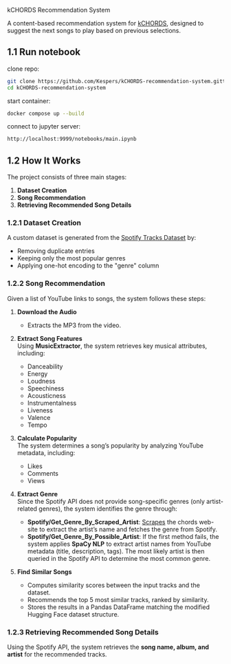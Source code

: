 kCHORDS Recommendation System  

A content-based recommendation system for [kCHORDS](https://github.com/Kespers/kCHORDS), designed to suggest the next songs to play based on previous selections.  

## 1.1 Run notebook
clone repo:
```bash
git clone https://github.com/Kespers/kCHORDS-recommendation-system.gittata
cd kCHORDS-recommendation-system
```

start container:
```bash
docker compose up --build
```

connect to jupyter server:
```bash
http://localhost:9999/notebooks/main.ipynb
```

## 1.2 How It Works  

The project consists of three main stages:  

1. **Dataset Creation**  
2. **Song Recommendation**  
3. **Retrieving Recommended Song Details**  

### 1.2.1 Dataset Creation  

A custom dataset is generated from the [Spotify Tracks Dataset](https://huggingface.co/datasets/maharshipandya/spotify-tracks-dataset) by:  

- Removing duplicate entries  
- Keeping only the most popular genres  
- Applying one-hot encoding to the "genre" column  

### 1.2.2 Song Recommendation  

Given a list of YouTube links to songs, the system follows these steps:  

1. **Download the Audio**  
   - Extracts the MP3 from the video.  

2. **Extract Song Features**  
   Using **MusicExtractor**, the system retrieves key musical attributes, including:  
   - Danceability  
   - Energy  
   - Loudness  
   - Speechiness  
   - Acousticness  
   - Instrumentalness  
   - Liveness  
   - Valence  
   - Tempo  

3. **Calculate Popularity**  
   The system determines a song’s popularity by analyzing YouTube metadata, including:  
   - Likes  
   - Comments  
   - Views  

4. **Extract Genre**  
   Since the Spotify API does not provide song-specific genres (only artist-related genres), the system identifies the genre through:  

   - **Spotify/Get_Genre_By_Scraped_Artist**: [Scrapes](https://github.com/Kespers/kCHORDS/tree/main/chords-scraper) the chords web-site to extract the artist’s name and fetches the genre from Spotify.  
   - **Spotify/Get_Genre_By_Possible_Artist**: If the first method fails, the system applies **SpaCy NLP** to extract artist names from YouTube metadata (title, description, tags). The most likely artist is then queried in the Spotify API to determine the most common genre.  

5. **Find Similar Songs**  
   - Computes similarity scores between the input tracks and the dataset.  
   - Recommends the top 5 most similar tracks, ranked by similarity.  
   - Stores the results in a Pandas DataFrame matching the modified Hugging Face dataset structure.  

### 1.2.3 Retrieving Recommended Song Details  

Using the Spotify API, the system retrieves the **song name, album, and artist** for the recommended tracks.  